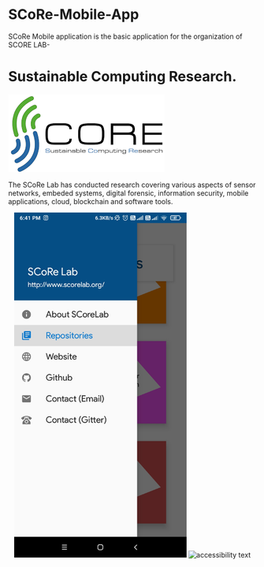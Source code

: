 # SCoRe-Mobile-App
SCoRe Mobile application is the basic application for the organization of SCORE LAB-
# Sustainable Computing Research.
![LOGO](https://github.com/dhawankrish654/SCoRe-Mobile-App/blob/master/download.png)

The SCoRe Lab has conducted research covering various aspects of sensor networks, embeded systems, digital forensic, information security, mobile applications, cloud, blockchain and software tools.
<p align="center">
  <img src="https://github.com/dhawankrish654/SCoRe-Mobile-App/blob/master/Screenshot_2020-10-04-18-41-22-833_org.scorelab.scorelab.jpg" width="350" title="hover text">
  <img src="your_relative_path_here_number_2_large_name" width="350" alt="accessibility text">
</p>

